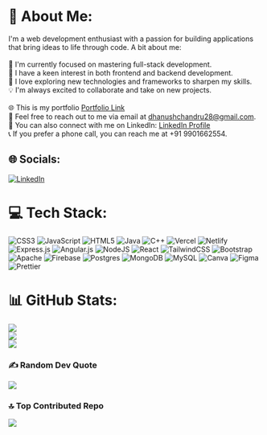 # 💫 About Me:
I'm a web development enthusiast with a passion for building applications that bring ideas to life through code. A bit about me:<br><br>🌱 I'm currently focused on mastering full-stack development.<br>🌿 I have a keen interest in both frontend and backend development.<br>🚀 I love exploring new technologies and frameworks to sharpen my skills.<br>💡 I'm always excited to collaborate and take on new projects.<br><br>🌐 This is my portfolio [Portfolio Link](https://dhanushc-portfolio.vercel.app/)<br>📧 Feel free to reach out to me via email at dhanushchandru28@gmail.com.<br>🔗 You can also connect with me on LinkedIn: [LinkedIn Profile](https://www.linkedin.com/in/dhanushc28/)<br>📞 If you prefer a phone call, you can reach me at +91 9901662554.


## 🌐 Socials:
[![LinkedIn](https://img.shields.io/badge/LinkedIn-%230077B5.svg?logo=linkedin&logoColor=white)](https://linkedin.com/in/dhanushc28) 

# 💻 Tech Stack:
![CSS3](https://img.shields.io/badge/css3-%231572B6.svg?style=flat&logo=css3&logoColor=white) ![JavaScript](https://img.shields.io/badge/javascript-%23323330.svg?style=flat&logo=javascript&logoColor=%23F7DF1E) ![HTML5](https://img.shields.io/badge/html5-%23E34F26.svg?style=flat&logo=html5&logoColor=white) ![Java](https://img.shields.io/badge/java-%23ED8B00.svg?style=flat&logo=openjdk&logoColor=white) ![C++](https://img.shields.io/badge/c++-%2300599C.svg?style=flat&logo=c%2B%2B&logoColor=white) ![Vercel](https://img.shields.io/badge/vercel-%23000000.svg?style=flat&logo=vercel&logoColor=white) ![Netlify](https://img.shields.io/badge/netlify-%23000000.svg?style=flat&logo=netlify&logoColor=#00C7B7) ![Express.js](https://img.shields.io/badge/express.js-%23404d59.svg?style=flat&logo=express&logoColor=%2361DAFB) ![Angular.js](https://img.shields.io/badge/angular.js-%23E23237.svg?style=flat&logo=angularjs&logoColor=white) ![NodeJS](https://img.shields.io/badge/node.js-6DA55F?style=flat&logo=node.js&logoColor=white) ![React](https://img.shields.io/badge/react-%2320232a.svg?style=flat&logo=react&logoColor=%2361DAFB) ![TailwindCSS](https://img.shields.io/badge/tailwindcss-%2338B2AC.svg?style=flat&logo=tailwind-css&logoColor=white) ![Bootstrap](https://img.shields.io/badge/bootstrap-%238511FA.svg?style=flat&logo=bootstrap&logoColor=white) ![Apache](https://img.shields.io/badge/apache-%23D42029.svg?style=flat&logo=apache&logoColor=white) ![Firebase](https://img.shields.io/badge/firebase-a08021?style=flat&logo=firebase&logoColor=ffcd34) ![Postgres](https://img.shields.io/badge/postgres-%23316192.svg?style=flat&logo=postgresql&logoColor=white) ![MongoDB](https://img.shields.io/badge/MongoDB-%234ea94b.svg?style=flat&logo=mongodb&logoColor=white) ![MySQL](https://img.shields.io/badge/mysql-4479A1.svg?style=flat&logo=mysql&logoColor=white) ![Canva](https://img.shields.io/badge/Canva-%2300C4CC.svg?style=flat&logo=Canva&logoColor=white) ![Figma](https://img.shields.io/badge/figma-%23F24E1E.svg?style=flat&logo=figma&logoColor=white) ![Prettier](https://img.shields.io/badge/prettier-%23F7B93E.svg?style=flat&logo=prettier&logoColor=black)
# 📊 GitHub Stats:
![](https://github-readme-stats.vercel.app/api?username=Dhanush2002-28&theme=dark&hide_border=false&include_all_commits=false&count_private=false)<br/>
![](https://github-readme-streak-stats.herokuapp.com/?user=Dhanush2002-28&theme=dark&hide_border=false)<br/>
![](https://github-readme-stats.vercel.app/api/top-langs/?username=Dhanush2002-28&theme=dark&hide_border=false&include_all_commits=false&count_private=false&layout=compact)

### ✍️ Random Dev Quote
![](https://quotes-github-readme.vercel.app/api?type=horizontal&theme=tokyonight)

### 🔝 Top Contributed Repo
![](https://github-contributor-stats.vercel.app/api?username=Dhanush2002-28&limit=5&theme=dark&combine_all_yearly_contributions=true)

<!-- Proudly created with GPRM ( https://gprm.itsvg.in ) -->
